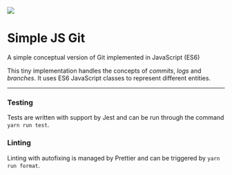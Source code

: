 [![](https://github.com/SimoneStefani/simple-js-git/workflows/Audit%20%26%20Test/badge.svg)]()

# Simple JS Git

A simple conceptual version of Git implemented in JavaScript (ES6)

This tiny implementation handles the concepts of _commits_, _logs_ and _branches_. It uses ES6 JavaScript classes to represent different entities.

---

### Testing

Tests are written with support by Jest and can be run through the command `yarn run test`.

### Linting

Linting with autofixing is managed by Prettier and can be triggered by `yarn run format`.
